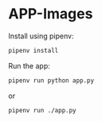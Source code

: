 # APP-Images

Install using pipenv:
```bash
pipenv install
```

Run the app:
```bash
pipenv run python app.py
```
or 
```bash
pipenv run ./app.py
```
